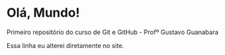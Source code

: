 # Olá, Mundo!
 Primeiro repositório do curso de Git e GitHub - Profº Gustavo Guanabara

Essa linha eu alterei diretamente no site. 
